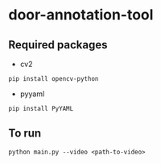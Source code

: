 # door-annotation-tool
## Required packages
- cv2
```
pip install opencv-python
```
- pyyaml
```
pip install PyYAML
```
## To run
```
python main.py --video <path-to-video>
```
